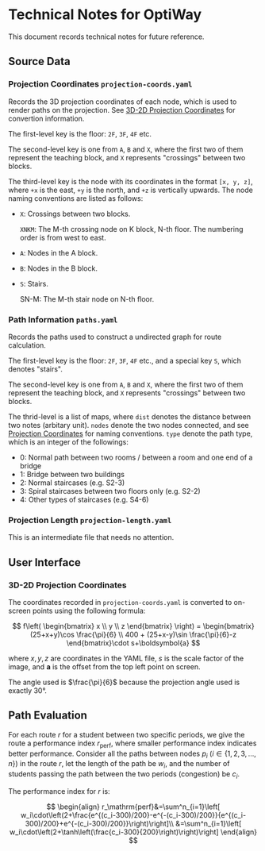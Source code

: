 # Technical Notes for OptiWay

This document records technical notes for future reference.

## Source Data

### Projection Coordinates `projection-coords.yaml`

Records the 3D projection coordinates of each node, which is used to render paths on the projection. See [3D-2D Projection Coordinates](#3d-2d-projection-coordinates) for convertion information.

The first-level key is the floor: `2F`, `3F`, `4F` etc.

The second-level key is one from `A`, `B` and `X`, where the first two of them represent the teaching block, and `X` represents "crossings" between two blocks.

The third-level key is the node with its coordinates in the format `[x, y, z]`, where `+x` is the east, `+y` is the north, and `+z` is vertically upwards. The node naming conventions are listed as follows:
- `X`: Crossings between two blocks.
 
    `XNKM`: The M-th crossing node on K block, N-th floor. The numbering order is from west to east.
- `A`: Nodes in the A block.
- `B`: Nodes in the B block.
- `S`: Stairs.

  SN-M: The M-th stair node on N-th floor.

### Path Information `paths.yaml`

Records the paths used to construct a undirected graph for route calculation.

The first-level key is the floor: `2F`, `3F`, `4F` etc., and a special key `S`, which denotes "stairs".

The second-level key is one from `A`, `B` and `X`, where the first two of them represent the teaching block, and `X` represents "crossings" between two blocks.

The thrid-level is a list of maps, where `dist` denotes the distance between two notes (arbitary unit). `nodes` denote the two nodes connected, and see [Projection Coordinates](#projection-coordinates-projection-coordsyaml) for naming conventions. `type` denote the path type, which is an integer of the followings:

- 0: Normal path between two rooms / between a room and one end of a bridge
- 1: Bridge between two buildings
- 2: Normal staircases (e.g. S2-3)
- 3: Spiral staircases between two floors only (e.g. S2-2)
- 4: Other types of staircases (e.g. S4-6)

### Projection Length `projection-length.yaml`

This is an intermediate file that needs no attention.

## User Interface

### 3D-2D Projection Coordinates

The coordinates recorded in `projection-coords.yaml` is converted to on-screen points using the following formula:

$$
f\left( \begin{bmatrix}
x \\
y \\
z
\end{bmatrix} \right) = \begin{bmatrix}
(25+x+y)\cos \frac{\pi}{6} \\
400 + (25+x-y)\sin \frac{\pi}{6}-z
\end{bmatrix}\cdot s+\boldsymbol{a}
$$

where $x, y, z$ are coordinates in the YAML file, $s$ is the scale factor of the image, and $\boldsymbol{a}$ is the offset from the top left point on screen.

The angle used is $\frac{\pi}{6}$ because the projection angle used is exactly $30°$.

## Path Evaluation

For each route $r$ for a student between two specific periods, we give the route a performance index $r_\mathrm{perf}$, where smaller performance index indicates better performance. Consider all the paths between nodes $p_i\ (i\in\{1, 2, 3, \dots, n\})$ in the route $r$, let the length of the path be $w_i$, and the number of students passing the path between the two periods (congestion) be $c_i$.

The performance index for $r$ is:

$$
\begin{align}
r_\mathrm{perf}&=\sum^n_{i=1}\left[ w_i\cdot\left(2+\frac{e^{(c_i-300)/200}-e^{-(c_i-300)/200}}{e^{(c_i-300)/200}+e^{-(c_i-300)/200}}\right)\right]\\
&=\sum^n_{i=1}\left[ w_i\cdot\left(2+\tanh\left(\frac{c_i-300}{200}\right)\right)\right]
\end{align}
$$
